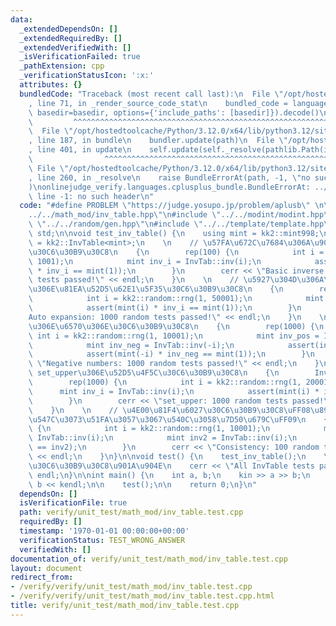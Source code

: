 ```yaml
---
data:
  _extendedDependsOn: []
  _extendedRequiredBy: []
  _extendedVerifiedWith: []
  _isVerificationFailed: true
  _pathExtension: cpp
  _verificationStatusIcon: ':x:'
  attributes: {}
  bundledCode: "Traceback (most recent call last):\n  File \"/opt/hostedtoolcache/Python/3.12.0/x64/lib/python3.12/site-packages/onlinejudge_verify/documentation/build.py\"\
    , line 71, in _render_source_code_stat\n    bundled_code = language.bundle(stat.path,\
    \ basedir=basedir, options={'include_paths': [basedir]}).decode()\n          \
    \         ^^^^^^^^^^^^^^^^^^^^^^^^^^^^^^^^^^^^^^^^^^^^^^^^^^^^^^^^^^^^^^^^^^^^^^^^^^^^^^^^^\n\
    \  File \"/opt/hostedtoolcache/Python/3.12.0/x64/lib/python3.12/site-packages/onlinejudge_verify/languages/cplusplus.py\"\
    , line 187, in bundle\n    bundler.update(path)\n  File \"/opt/hostedtoolcache/Python/3.12.0/x64/lib/python3.12/site-packages/onlinejudge_verify/languages/cplusplus_bundle.py\"\
    , line 401, in update\n    self.update(self._resolve(pathlib.Path(included), included_from=path))\n\
    \                ^^^^^^^^^^^^^^^^^^^^^^^^^^^^^^^^^^^^^^^^^^^^^^^^^^^^^^^^^\n \
    \ File \"/opt/hostedtoolcache/Python/3.12.0/x64/lib/python3.12/site-packages/onlinejudge_verify/languages/cplusplus_bundle.py\"\
    , line 260, in _resolve\n    raise BundleErrorAt(path, -1, \"no such header\"\
    )\nonlinejudge_verify.languages.cplusplus_bundle.BundleErrorAt: ../../math_mod/inv_table.hpp:\
    \ line -1: no such header\n"
  code: "#define PROBLEM \"https://judge.yosupo.jp/problem/aplusb\" \n\n#include \"\
    ../../math_mod/inv_table.hpp\"\n#include \"../../modint/modint.hpp\"\n#include\
    \ \"../../random/gen.hpp\"\n#include \"../../template/template.hpp\"\nusing namespace\
    \ std;\n\nvoid test_inv_table() {\n    using mint = kk2::mint998;\n    using InvTab\
    \ = kk2::InvTable<mint>;\n    \n    // \u57FA\u672C\u7684\u306A\u9006\u5143\u306E\
    \u30C6\u30B9\u30C8\n    {\n        rep(100) {\n            int i = kk2::random::rng(1,\
    \ 1001);\n            mint inv_i = InvTab::inv(i);\n            assert(mint(i)\
    \ * inv_i == mint(1));\n        }\n        cerr << \"Basic inverse: 100 random\
    \ tests passed!\" << endl;\n    }\n    \n    // \u5927\u304D\u306A\u5024\u3067\
    \u306E\u81EA\u52D5\u62E1\u5F35\u30C6\u30B9\u30C8\n    {\n        rep(1000) {\n\
    \            int i = kk2::random::rng(1, 50001);\n            mint inv_i = InvTab::inv(i);\n\
    \            assert(mint(i) * inv_i == mint(1));\n        }\n        cerr << \"\
    Auto expansion: 1000 random tests passed!\" << endl;\n    }\n    \n    // \u8CA0\
    \u306E\u6570\u306E\u30C6\u30B9\u30C8\n    {\n        rep(1000) {\n           \
    \ int i = kk2::random::rng(1, 10001);\n            mint inv_pos = InvTab::inv(i);\n\
    \            mint inv_neg = InvTab::inv(-i);\n            assert(inv_pos == -inv_neg);\n\
    \            assert(mint(-i) * inv_neg == mint(1));\n        }\n        cerr <<\
    \ \"Negative numbers: 1000 random tests passed!\" << endl;\n    }\n    \n    //\
    \ set_upper\u306E\u52D5\u4F5C\u30C6\u30B9\u30C8\n    {\n        InvTab::set_upper(20000);\n\
    \        rep(1000) {\n            int i = kk2::random::rng(1, 20001);\n      \
    \      mint inv_i = InvTab::inv(i);\n            assert(mint(i) * inv_i == mint(1));\n\
    \        }\n        cerr << \"set_upper: 1000 random tests passed!\" << endl;\n\
    \    }\n    \n    // \u4E00\u81F4\u6027\u30C6\u30B9\u30C8\uFF08\u8907\u6570\u56DE\
    \u547C\u3073\u51FA\u3057\u3067\u540C\u3058\u7D50\u679C\uFF09\n    {\n        rep(100)\
    \ {\n            int i = kk2::random::rng(1, 10001);\n            mint inv1 =\
    \ InvTab::inv(i);\n            mint inv2 = InvTab::inv(i);\n            assert(inv1\
    \ == inv2);\n        }\n        cerr << \"Consistency: 100 random tests passed!\"\
    \ << endl;\n    }\n}\n\nvoid test() {\n    test_inv_table();\n    \n    // \u5168\
    \u30C6\u30B9\u30C8\u901A\u904E\n    cerr << \"All InvTable tests passed!\" <<\
    \ endl;\n}\n\nint main() {\n    int a, b;\n    kin >> a >> b;\n    kout << a +\
    \ b << kendl;\n\n    test();\n\n    return 0;\n}\n"
  dependsOn: []
  isVerificationFile: true
  path: verify/unit_test/math_mod/inv_table.test.cpp
  requiredBy: []
  timestamp: '1970-01-01 00:00:00+00:00'
  verificationStatus: TEST_WRONG_ANSWER
  verifiedWith: []
documentation_of: verify/unit_test/math_mod/inv_table.test.cpp
layout: document
redirect_from:
- /verify/verify/unit_test/math_mod/inv_table.test.cpp
- /verify/verify/unit_test/math_mod/inv_table.test.cpp.html
title: verify/unit_test/math_mod/inv_table.test.cpp
---
```

